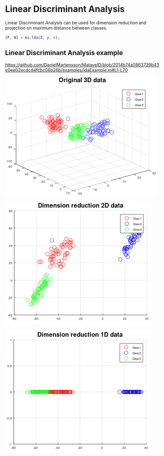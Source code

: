 # Linear Discriminant Analysis
Linear Discriminant Analysis can be used for dimension reduction and projection on maximum distance between classes.

```matlab
[P, W] = mi.lda(X, y, c);
```
## Linear Discriminant Analysis example
https://github.com/DanielMartensson/MataveID/blob/2014b74a0863729b43e0ee02ecdcd4fcbc06b26b/examples/ldaExample.m#L1-L70


![LDA Result 3D](../pictures/LDA_Result_3D.png)

![LDA Result 2D](../pictures/LDA_Result_2D.png)

![LDA Result 1D](../pictures/LDA_Result_1D.png)